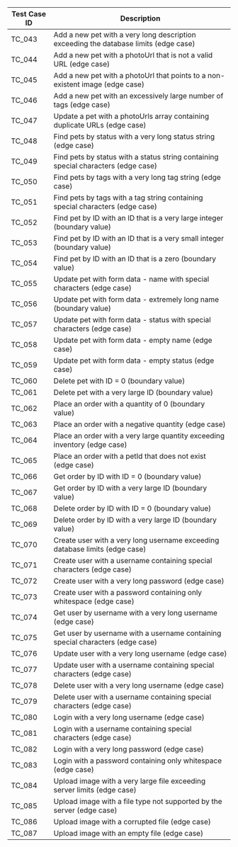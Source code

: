 | Test Case ID | Description |
|---|---|
| TC_043 | Add a new pet with a very long description exceeding the database limits (edge case) |
| TC_044 | Add a new pet with a photoUrl that is not a valid URL (edge case) |
| TC_045 | Add a new pet with a photoUrl that points to a non-existent image (edge case) |
| TC_046 | Add a new pet with an excessively large number of tags (edge case) |
| TC_047 | Update a pet with a photoUrls array containing duplicate URLs (edge case) |
| TC_048 | Find pets by status with a very long status string (edge case) |
| TC_049 | Find pets by status with a status string containing special characters (edge case) |
| TC_050 | Find pets by tags with a very long tag string (edge case) |
| TC_051 | Find pets by tags with a tag string containing special characters (edge case) |
| TC_052 | Find pet by ID with an ID that is a very large integer (boundary value) |
| TC_053 | Find pet by ID with an ID that is a very small integer (boundary value) |
| TC_054 | Find pet by ID with an ID that is a zero (boundary value) |
| TC_055 | Update pet with form data - name with special characters (edge case) |
| TC_056 | Update pet with form data - extremely long name (boundary value) |
| TC_057 | Update pet with form data - status with special characters (edge case) |
| TC_058 | Update pet with form data - empty name (edge case) |
| TC_059 | Update pet with form data - empty status (edge case) |
| TC_060 | Delete pet with ID = 0 (boundary value)|
| TC_061 | Delete pet with a very large ID (boundary value)|
| TC_062 | Place an order with a quantity of 0 (boundary value) |
| TC_063 | Place an order with a negative quantity (edge case) |
| TC_064 | Place an order with a very large quantity exceeding inventory (edge case) |
| TC_065 | Place an order with a petId that does not exist (edge case) |
| TC_066 | Get order by ID with ID = 0 (boundary value)|
| TC_067 | Get order by ID with a very large ID (boundary value)|
| TC_068 | Delete order by ID with ID = 0 (boundary value)|
| TC_069 | Delete order by ID with a very large ID (boundary value)|
| TC_070 | Create user with a very long username exceeding database limits (edge case) |
| TC_071 | Create user with a username containing special characters (edge case) |
| TC_072 | Create user with a very long password (edge case) |
| TC_073 | Create user with a password containing only whitespace (edge case) |
| TC_074 | Get user by username with a very long username (edge case) |
| TC_075 | Get user by username with a username containing special characters (edge case) |
| TC_076 | Update user with a very long username (edge case) |
| TC_077 | Update user with a username containing special characters (edge case) |
| TC_078 | Delete user with a very long username (edge case) |
| TC_079 | Delete user with a username containing special characters (edge case) |
| TC_080 | Login with a very long username (edge case) |
| TC_081 | Login with a username containing special characters (edge case) |
| TC_082 | Login with a very long password (edge case) |
| TC_083 | Login with a password containing only whitespace (edge case) |
| TC_084 | Upload image with a very large file exceeding server limits (edge case) |
| TC_085 | Upload image with a file type not supported by the server (edge case) |
| TC_086 | Upload image with a corrupted file (edge case) |
| TC_087 | Upload image with an empty file (edge case) |